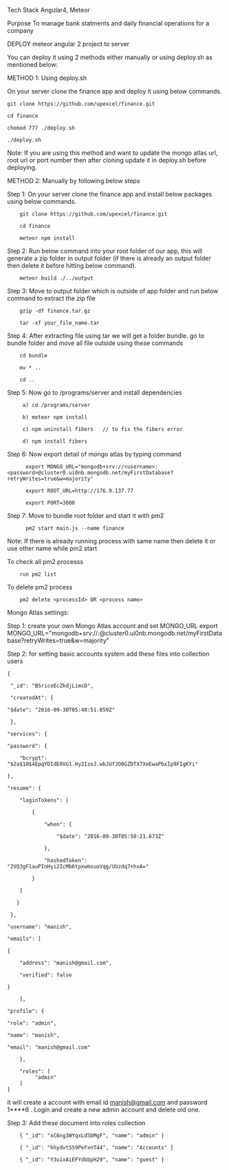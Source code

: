 Tech Stack
Angular4, Meteor

Purpose
To manage bank statments and daily financial operations for a company

DEPLOY
meteor angular 2 project to server


You can deploy it using 2 methods either manually or using deploy.sh as mentioned below:

METHOD 1: Using deploy.sh


On your server clone the finance app and deploy it using below commands.

    git clone https://github.com/upexcel/finance.git 

    cd finance

    chomod 777 ./deploy.sh

    ./deploy.sh


Note: If you are using this method and want to update the mongo atlas url, root url or port number then after cloning 
update it in deploy.sh before deploying.



METHOD 2: Manually by following below steps 


Step 1: On your server clone the finance app and install below packages using below commands.

        git clone https://github.com/upexcel/finance.git 

        cd finance

        meteor npm install


Step 2: Run below command into your root folder of our app, this will generate a zip folder in output folder 
        (if there is already an output folder then delete it before hitting below command).

        meteor build ./../output


Step 3: Move to output folder which is outside of app folder and run below command to extract the zip file

        gzip -df finance.tar.gz 

        tar -xf your_file_name.tar

Step 4: After extracting file using tar we will get a folder bundle. go to bundle folder and move all file outside using these commands

        cd bundle

        mv * ..

        cd ..

Step 5: Now go to /programs/server and install dependencies

         a) cd /programs/server

         b) meteor npm install

         c) npm uninstall fibers   // to fix the fibers error

         d) npm install fibers    


Step 6: Now export detail of mongo atlas by typing command

          export MONGO_URL="mongodb+srv://<username>:<password>@cluster0.ui0nb.mongodb.net/myFirstDatabase?retryWrites=true&w=majority" 
        
          export ROOT_URL=http://176.9.137.77

          export PORT=3000 


Step 7: Move to bundle root folder and start it with pm2

          pm2 start main.js --name finance

Note: If there is already running process with same name then delete it or use other name while pm2 start

  To check all pm2 processs 
          
        run pm2 list
  
  To delete pm2 process

        pm2 delete <processId> OR <process name>





Mongo Atlas settings: 

Step 1: create your own Mongo Atlas account and set MONGO_URL export MONGO_URL="mongodb+srv://<username>:<password>@cluster0.ui0nb.mongodb.net/myFirstDatabase?retryWrites=true&w=majority"


Step 2: for setting basic accounts system add these files into collection users 

    {

     "_id": "BSricoEcZkdjLimsD",

     "createdAt": {

    "$date": "2016-09-30T05:48:51.059Z"

     },

    "services": {

    "password": {

        "bcrypt": "$2a$10$4EpqYDIdE0VG1.Hy2IzoJ.wbJUfJO8GZDTX7XeEwaPbxIp9FIgKYi"

    },

    "resume": {

        "loginTokens": [

            {

                "when": {

                    "$date": "2016-09-30T05:50:21.673Z"

                },

                "hashedToken": "2VQ3gF1auPInHyi2IcMb6tpxwmxuoVqg/UUzdq7+hxA="

            }

        ]

       }
 
     },

    "username": "manish",

    "emails": [

    {

        "address": "manish@gmail.com",

        "verified": false

    }

        ],

    "profile": {

    "role": "admin",

    "name": "manish",

    "email": "manish@gmail.com"

        },

        "roles": [
             "admin"
        ]
    }

it will create a account with email id manish@gmail.com and password 1****6 . Login and create a new admin account and delete old one.

Step 3: Add these document into roles collection 

        { "_id": "xC6ng3WYqxLdSbMgF", "name": "admin" }

        { "_id": "hhydvtSS9PeFxnT44", "name": "Accounts" }

        { "_id": "Y3uixAiEFYdbbpH29", "name": "guest" }
